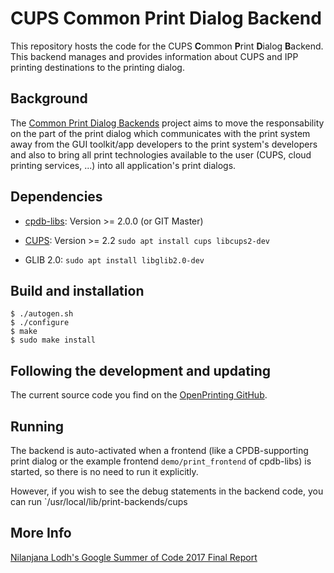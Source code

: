 # CUPS Common Print Dialog Backend

This repository hosts the code for the CUPS **C**ommon **P**rint **D**ialog **B**ackend. This backend manages and provides information about CUPS and IPP printing destinations to the printing dialog.

## Background

The [Common Print Dialog Backends](https://openprinting.github.io/achievements/#common-print-dialog-backends) project aims to move the responsability on the part of the print dialog which communicates with the print system away from the GUI toolkit/app developers to the print system's developers and also to bring all print technologies available to the user (CUPS, cloud printing services, ...) into all application's print dialogs.

## Dependencies

- [cpdb-libs](https://github.com/OpenPrinting/cpdb-libs): Version >= 2.0.0 (or GIT Master)

- [CUPS](https://github.com/OpenPrinting/cups): Version >= 2.2
`sudo apt install cups libcups2-dev`

- GLIB 2.0:
`sudo apt install libglib2.0-dev`

## Build and installation

```
$ ./autogen.sh
$ ./configure
$ make
$ sudo make install
```

## Following the development and updating

The current source code you find on the [OpenPrinting GitHub](https://github.com/OpenPrinting/cpdb-backend-cups).

## Running

The backend is auto-activated when a frontend (like a CPDB-supporting print dialog or the example frontend `demo/print_frontend` of cpdb-libs) is started, so there is no need to run it explicitly.

However, if you wish to see the debug statements in the backend code, you can run `/usr/local/lib/print-backends/cups

## More Info

[Nilanjana Lodh's Google Summer of Code 2017 Final Report](https://nilanjanalodh.github.io/common-print-dialog-gsoc17/)
